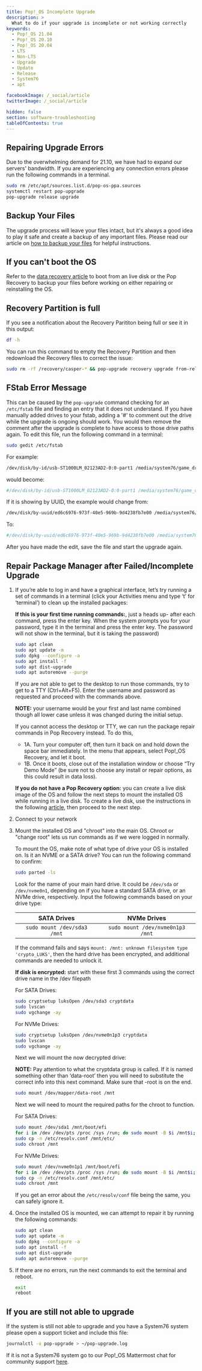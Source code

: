 ```yaml
---
title: Pop!_OS Incomplete Upgrade
description: >
  What to do if your upgrade is incomplete or not working correctly
keywords:
  - Pop!_OS 21.04
  - Pop!_OS 20.10
  - Pop!_OS 20.04
  - LTS
  - Non-LTS
  - Upgrade
  - Update
  - Release
  - System76
  - apt

facebookImage: /_social/article
twitterImage: /_social/article

hidden: false
section: software-troubleshooting
tableOfContents: true
---
```



## Repairing Upgrade Errors

Due to the overwhelming demand for 21.10, we have had to expand our servers' bandwidth. If you are experiencing any connection errors please run the following commands in a terminal.

```bash
sudo rm /etc/apt/sources.list.d/pop-os-ppa.sources
systemctl restart pop-upgrade
pop-upgrade release upgrade
```

## Backup Your Files

The upgrade process will leave your files intact, but it's always a good idea to play it safe and create a backup of any important files. Please read our article on [how to backup your files](/articles/backup-files/) for helpful instructions.

## If you can't boot the OS

Refer to the [data recovery article](/articles/disaster-recovery) to boot from an live disk or the Pop Recovery to backup your files before working on either repairing or reinstalling the OS.

## Recovery Partition is full

If you see a notification about the Recovery Parititon being full or see it in this output:

```bash
df -h
```

You can run this command to empty the Recovery Partition and then redownload the Recovery files to correct the issue:

```bash
sudo rm -rf /recovery/casper-* && pop-upgrade recovery upgrade from-release
```

## FStab Error Message

This can be caused by the `pop-upgrade` command checking for an `/etc/fstab` file and finding an entry that it does not understand. If you have manually added drives to your fstab, adding a '#' to comment out the drive while the upgrade is ongoing should work.  You would then remove the comment after the upgrade is complete to have access to those drive paths again. To edit this file, run the following command in a terminal:

```bash
sudo gedit /etc/fstab
```

For example:

```bash
/dev/disk/by-id/usb-ST1000LM_02123AD2-0:0-part1 /media/system76/game_drive auto nosuid,nodev,nofail,x-gvfs-show 0 0
```

would become:

```bash
#/dev/disk/by-id/usb-ST1000LM_02123AD2-0:0-part1 /media/system76/game_drive auto nosuid,nodev,nofail,x-gvfs-show 0 0
```

If it is showing by UUID, the example would change from:

```bash
/dev/disk/by-uuid/ed6c6976-973f-40e5-969b-9d4238fb7e00 /media/system76/ExtraDrive auto nosuid,nodev,nofail,x-gvfs-show 0 0
```

To:

```bash
#/dev/disk/by-uuid/ed6c6976-973f-40e5-969b-9d4238fb7e00 /media/system76/ExtraDrive auto nosuid,nodev,nofail,x-gvfs-show 0 0
```

After you have made the edit, save the file and start the upgrade again.

## Repair Package Manager after Failed/Incomplete Upgrade

1. If you’re able to log in and have a graphical interface, let’s try running a set of commands in a terminal (click your Activities menu and type ‘t’ for ‘terminal’) to clean up the installed packages:

    **If this is your first time running commands:**, just a heads up- after each command, press the enter key. When the system prompts you for your password, type it in the terminal and press the enter key. The password will not show in the terminal, but it is taking the password)

    ```bash
    sudo apt clean
    sudo apt update -m
    sudo dpkg --configure -a
    sudo apt install -f
    sudo apt dist-upgrade
    sudo apt autoremove --purge
    ```

    If you are not able to get to the desktop to run those commands, try to get to a TTY (Ctrl+Alt+F5). Enter the username and password as requested and proceed with the commands above.

    **NOTE:** your username would be your first and last name combined though all lower case unless it was changed during the initial setup.

    If you cannot access the desktop or TTY, we can run the package repair commands in Pop Recovery instead. To do this,

    - 1A. Turn your computer off, then turn it back on and hold down the space bar immediately. In the menu that appears, select Pop!_OS Recovery, and let it boot.
    - 1B. Once it boots, close out of the installation window or choose “Try Demo Mode” (be sure not to choose any install or repair options, as this could result in data loss).

    **If you do not have a Pop Recovery option:** you can create a live disk image of the OS and follow the next steps to mount the installed OS while running in a live disk. To create a live disk, use the instructions in the following [article](/articles/live-disk), then proceed to the next step.

2. Connect to your network

3. Mount the installed OS and "chroot" into the main OS. Chroot or "change root" lets us run commands as if we were logged in normally.

    To mount the OS, make note of what type of drive your OS is installed on. Is it an NVME or a SATA drive? You can run the following command to confirm:

    ```bash
    sudo parted -ls
    ```

    Look for the name of your main hard drive. It could be `/dev/sda` or `/dev/nvme0n1`, depending on if you have a standard SATA drive, or an NVMe drive, respectively. Input the following commands based on your drive type:

    | **SATA Drives**           | **NVMe Drives**                |
    |:-------------------------:|:------------------------------:|
    | ```sudo mount /dev/sda3 /mnt``` | ```sudo mount /dev/nvme0n1p3 /mnt``` |

    If the command fails and says `mount: /mnt: unknown filesystem type 'crypto_LUKS'`, then the hard drive has been encrypted, and additional commands are needed to unlock it.

    **If disk is encrypted:** start with these first 3 commands using the correct drive name in the /dev filepath

    For SATA Drives:

    ```bash
    sudo cryptsetup luksOpen /dev/sda3 cryptdata
    sudo lvscan
    sudo vgchange -ay
    ```

    For NVMe Drives:

    ```bash
    sudo cryptsetup luksOpen /dev/nvme0n1p3 cryptdata
    sudo lvscan
    sudo vgchange -ay
    ```

    Next we will mount the now decrypted drive:

    **NOTE:** Pay attention to what the cryptdata group is called. If it is named something other than ‘data-root’ then you will need to substitute the correct info into this next command. Make sure that -root is on the end.

    ```bash
    sudo mount /dev/mapper/data-root /mnt
    ```

    Next we will need to mount the required paths for the chroot to function.

    For SATA Drives:

    ```bash
    sudo mount /dev/sda1 /mnt/boot/efi
    for i in /dev /dev/pts /proc /sys /run; do sudo mount -B $i /mnt$i; done
    sudo cp -n /etc/resolv.conf /mnt/etc/
    sudo chroot /mnt
    ```

    For NVMe Drives:

    ```bash
    sudo mount /dev/nvme0n1p1 /mnt/boot/efi
    for i in /dev /dev/pts /proc /sys /run; do sudo mount -B $i /mnt$i; done
    sudo cp -n /etc/resolv.conf /mnt/etc/
    sudo chroot /mnt
    ```

    If you get an error about the `/etc/resolv/conf` file being the same, you can safely ignore it.

4. Once the installed OS is mounted, we can attempt to repair it by running the following commands:

    ```bash
    sudo apt clean
    sudo apt update -m
    sudo dpkg --configure -a
    sudo apt install -f
    sudo apt dist-upgrade
    sudo apt autoremove --purge
    ```

5. If there are no errors, run the next commands to exit the terminal and reboot.

    ```bash
    exit
    reboot
    ```

## If you are still not able to upgrade

If the system is still not able to upgrade and you have a System76 system please open a support ticket and include this file:

```bash
journalctl -u pop-upgrade > ~/pop-upgrade.log
```

If it is not a System76 system go to our Pop!\_OS Mattermost chat for community support [here](https://chat.pop-os.org).
